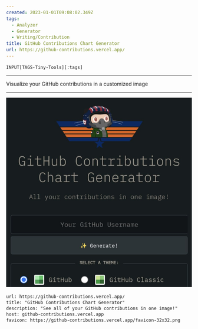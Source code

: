 ```yaml
---
created: 2023-01-01T09:08:02.349Z
tags: 
  - Analyzer
  - Generator
  - Writing/Contribution
title: GitHub Contributions Chart Generator
url: https://github-contributions.vercel.app/
---
```

```meta-bind
INPUT[TAGS-Tiny-Tools][:tags]
```

___
Visualize your GitHub contributions in a customized image
___

![](_attachments/github-contributions-chart-generator.jpg)

```cardlink
url: https://github-contributions.vercel.app/
title: "GitHub Contributions Chart Generator"
description: "See all of your GitHub contributions in one image!"
host: github-contributions.vercel.app
favicon: https://github-contributions.vercel.app/favicon-32x32.png
```

